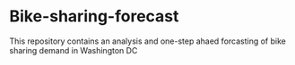 # Bike-sharing-forecast
This repository contains an analysis and one-step ahaed forcasting of bike sharing demand in Washington DC
